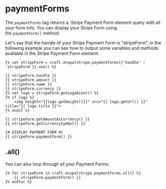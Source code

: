 # paymentForms

The `paymentForms` tag returns a  Stripe Payment Form element query with all your form info. You can display your Stripe Form using the `paymentForm()` method

Let's say that the handle of your Stripe Payment Form is "stripeForm", in the following example you can see how to output some variables and methods available in the Stripe Payment Form element:

```twig
{% set stripeForm = craft.enupalstripe.paymentForms({'handle' : 'stripeForm'}).one() %}

{{ stripeForm.handle }}
{{ stripeForm.amount }}
{{ stripeForm.name }}
{{ stripeForm.currency }}
{% set logo = stripeForm.getLogoAsset() %}
{% if logo %}
	<img height="{{logo.getHeight()}}" src="{{ logo.getUrl() }}" title="{{ logo.title }}">
{% endif %}

{{ stripeForm.getAmountAsCurrency() }}
{{ stripeForm.getCurrencySymbol() }}

{# DISPLAY PAYMENT FORM #}
{{ stripeForm.paymentForm() }}
```

## .all()

You can also loop through all your Payment Forms:

```twig
{% for stripeForm in craft.enupalstripe.paymentForms.all() %}
	{{ stripeForm.paymentForm() }}
{% endfor %}
```